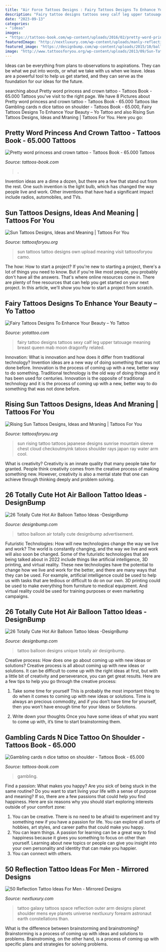 ```yaml
---
title: "Air Force Tattoos Designs : Fairy Tattoos Designs To Enhance Your Beauty – Yo Tattoo"
description: "Fairy tattoo designs tattoos sexy calf leg upper tatouage meaning breast queen mab moon dragonfly related"
date: "2023-09-13"
categories:
- "ideas"
images:
- "https://tattoos-book.com/wp-content/uploads/2016/02/pretty-word-princess-and-crown-tattoo.jpg"
featuredImage: "http://nextluxury.com/wp-content/uploads/manly-reflection-tattoos-for-males.jpg"
featured_image: "https://designbump.com/wp-content/uploads/2015/10/balloon-tattoo-ideas12.jpg"
image: "http://www.tattoosforyou.org/wp-content/uploads/2013/09/Sun-Tattoos-Designs.jpg"
---
```



Ideas can be everything from plans to observations to aspirations. They can be what we put into words, or what we take with us when we leave. Ideas are a powerful tool to help us get started, and they can serve as the foundation for our ideas for the future.

	

		
searching about Pretty word princess and crown tattoo - Tattoos Book - 65.000 Tattoos you've visit to the right page. We have 8 Pictures about Pretty word princess and crown tattoo - Tattoos Book - 65.000 Tattoos like Gambling cards n dice tattoo on shoulder - Tattoos Book - 65.000, Fairy Tattoos Designs To Enhance Your Beauty – Yo Tattoo and also Rising Sun Tattoos Designs, Ideas and Mraning | Tattoos For You. Here you go:
		
    
## Pretty Word Princess And Crown Tattoo - Tattoos Book - 65.000 Tattoos

<img loading=lazy src="https://tattoos-book.com/wp-content/uploads/2016/02/pretty-word-princess-and-crown-tattoo.jpg" onerror="this.onerror=null;this.src='https://tse3.mm.bing.net/th?id=OIP.edR5A-j7AmivTiLO7OLckQHaJ5&amp;pid=15.1';" alt="Pretty word princess and crown tattoo - Tattoos Book - 65.000 Tattoos">

_Source: tattoos-book.com_

>. 

	

Invention ideas are a dime a dozen, but there are a few that stand out from the rest. One such invention is the light bulb, which has changed the way people live and work. Other inventions that have had a significant impact include radios, automobiles, and TVs.

    
## Sun Tattoos Designs, Ideas And Meaning | Tattoos For You

<img loading=lazy src="http://www.tattoosforyou.org/wp-content/uploads/2013/09/Sun-Tattoos-Designs.jpg" onerror="this.onerror=null;this.src='https://tse1.mm.bing.net/th?id=OIP.lYUCiY0sWHqoyxYWi8ErjgHaFj&amp;pid=15.1';" alt="Sun Tattoos Designs, Ideas and Meaning | Tattoos For You">

_Source: tattoosforyou.org_

>sun tattoos tattoo designs own upload meaning visit tattoosforyou camo. 

	

The how: How to start a project?
If you're new to starting a project, there's a lot of things you need to know. But if you're like most people, you probably don't have all the answers. That's where online resources come in. There are plenty of free resources that can help you get started on your next project. In this article, we'll show you how to start a project from scratch.

    
## Fairy Tattoos Designs To Enhance Your Beauty – Yo Tattoo

<img loading=lazy src="http://yotattoo.com/wp-content/uploads/2016/03/Hot-and-Sexy-Fairy-Tattoo-Designs-for-Women.jpg" onerror="this.onerror=null;this.src='https://tse4.mm.bing.net/th?id=OIP.Xjq0QhMrVFiKSjq2WVkDSwHaLq&amp;pid=15.1';" alt="Fairy Tattoos Designs To Enhance Your Beauty – Yo Tattoo">

_Source: yotattoo.com_

>fairy tattoo designs tattoos sexy calf leg upper tatouage meaning breast queen mab moon dragonfly related. 

	

Innovation: What is innovation and how does it differ from traditional technology?
Invention ideas are a new way of doing something that was not done before. Innovation is the process of coming up with a new, better way to do something. Traditional technology is the old way of doing things and it has been used for centuries. Innovation is the opposite of traditional technology and it is the process of coming up with a new, better way to do something that was not done before.

    
## Rising Sun Tattoos Designs, Ideas And Mraning | Tattoos For You

<img loading=lazy src="https://www.tattoosforyou.org/wp-content/uploads/2016/03/Rising-Sun-Tattoo-Black.png" onerror="this.onerror=null;this.src='https://tse1.mm.bing.net/th?id=OIP.WBikfVoaf0mYdPGN1S2qRgHaE6&amp;pid=15.1';" alt="Rising Sun Tattoos Designs, Ideas and Mraning | Tattoos For You">

_Source: tattoosforyou.org_

>sun rising tattoo tattoos japanese designs sunrise mountain sleeve chest cloud checkoutmyink tatoos shoulder rays japan ray water arm cool. 

	

What is creativity?
Creativity is an innate quality that many people take for granted. People think creativity comes from the creative process of making something new. However, creativity is also a mental state that one can achieve through thinking deeply and problem solving.

    
## 26 Totally Cute Hot Air Balloon Tattoo Ideas -DesignBump

<img loading=lazy src="https://designbump.com/wp-content/uploads/2015/10/balloon-tattoo-ideas12.jpg" onerror="this.onerror=null;this.src='https://tse3.mm.bing.net/th?id=OIP.JkWOLGtyoyfy6GlsmJGpKwHaLH&amp;pid=15.1';" alt="26 Totally Cute Hot Air Balloon Tattoo Ideas -DesignBump">

_Source: designbump.com_

>tattoo balloon air totally cute designbump advertisement. 

	

Futuristic Technologies: How will new technologies change the way we live and work?
The world is constantly changing, and the way we live and work will also soon be changed. Some of the futuristic technologies that are being talked about in 2022 include things like artificial intelligence, 3D printing, and virtual reality. These new technologies have the potential to change how we live and work for the better, and there are many ways that they can be used. For example, artificial intelligence could be used to help us with tasks that are tedious or difficult to do on our own. 3D printing could be used to make everything from furniture to medical equipment. And virtual reality could be used for training purposes or even marketing campaigns.

    
## 26 Totally Cute Hot Air Balloon Tattoo Ideas -DesignBump

<img loading=lazy src="https://cdn.designbump.com/wp-content/uploads/2015/10/balloon-tattoo-ideas18.jpg" onerror="this.onerror=null;this.src='https://tse4.mm.bing.net/th?id=OIP.5UigHEht7eiYEUPUlJV7ZwAAAA&amp;pid=15.1';" alt="26 Totally Cute Hot Air Balloon Tattoo Ideas -DesignBump">

_Source: designbump.com_

>tattoo balloon designs unique totally air designbump. 

	

Creative process: How does one go about coming up with new ideas or solutions?
Creative process is all about coming up with new ideas or solutions. It can be difficult to come up with the right ideas at first, but with a little bit of creativity and perseverance, you can get great results. Here are a few tips to help you go through the creative process:
1. Take some time for yourself 
This is probably the most important thing to do when it comes to coming up with new ideas or solutions. Time is always an precious commodity, and if you don’t have time for yourself, then you won’t have enough time for your Ideas or Solutions.

2. Write down your thoughts 
Once you have some ideas of what you want to come up with, it’s time to start brainstorming them.

    
## Gambling Cards N Dice Tattoo On Shoulder - Tattoos Book - 65.000

<img loading=lazy src="http://tattoos-book.com/wp-content/uploads/2016/02/gambling-cards-n-dice-tattoo-on-shoulder.jpg" onerror="this.onerror=null;this.src='https://tse4.mm.bing.net/th?id=OIP.CXR-rzsYNv5Kl20I3ANGMwHaJ4&amp;pid=15.1';" alt="Gambling cards n dice tattoo on shoulder - Tattoos Book - 65.000">

_Source: tattoos-book.com_

>gambling. 

	

Find a passion: What makes you happy?
Are you sick of being stuck in the same routine? Do you want to start living your life with a sense of purpose and meaning? If so, there are a few passions that could help you find happiness. Here are six reasons why you should start exploring interests outside of your comfort zone: 
1. You can be creative. There is no need to be afraid to experiment and try something new if you have a passion for life. You can explore all sorts of hobbies, art styles, and career paths that could make you happy. 
2. You can learn things. A passion for learning can be a great way to find happiness because it gives you something to focus on other than yourself. Learning about new topics or people can give you insight into your own personality and identity that can make you happier. 
3. You can connect with others.

    
## 50 Reflection Tattoo Ideas For Men - Mirrored Designs

<img loading=lazy src="http://nextluxury.com/wp-content/uploads/manly-reflection-tattoos-for-males.jpg" onerror="this.onerror=null;this.src='https://tse4.mm.bing.net/th?id=OIP.iTOSGjQBldbRMKKqZvO5jAAAAA&amp;pid=15.1';" alt="50 Reflection Tattoo Ideas For Men - Mirrored Designs">

_Source: nextluxury.com_

>tattoo galaxy tattoos space reflection outer arm designs planet shoulder mens eye planets universe nextluxury forearm astronaut earth constellations than. 

	

What is the difference between brainstorming and brainstroming?
Brainstorming is a process of coming up with ideas and solutions to problems. Brainstroming, on the other hand, is a process of coming up with specific plans and strategies for solving problems.

